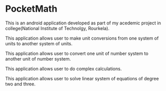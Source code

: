 # PocketMath
This is an android application developed as part of my acedemic project in college(National Institute of Technolgy, Rourkela).

This application allows user to make unit conversions from one system of units to another system of units.

This application allows user to convert one unit of number system to another unit of number system.

This application allows user to do complex calculations.

This application allows user to solve linear system of equations of degree two and three.
